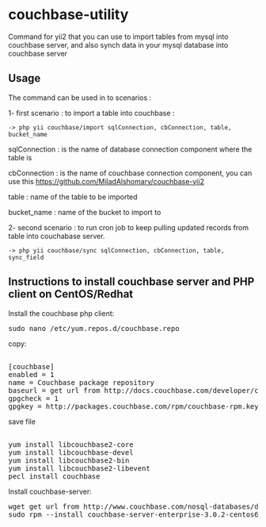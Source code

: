 # couchbase-utility
Command for yii2 that you can use to import tables from mysql into couchbase server, and also synch data in your mysql database into couchbase server


Usage
-----
The command can be used in to scenarios :

1- first scenario : to import a table into couchbase :
	
    -> php yii couchbase/import sqlConnection, cbConnection, table, bucket_name

sqlConnection : is the name of database connection component where the table is

cbConnection : is the name of couchbase connection component, you can use this https://github.com/MiladAlshomary/couchbase-yii2 

table : name of the table to be imported

bucket_name : name of the bucket to import to


2- second scenario : to run cron job to keep pulling updated records from table into couchabase server.

	-> php yii couchbase/sync sqlConnection, cbConnection, table, sync_field
    

    

Instructions to install couchbase server and PHP client on CentOS/Redhat
-----

Install the couchbase php client:
 
<pre>
sudo nano /etc/yum.repos.d/couchbase.repo
</pre>

copy:
<pre> 
[couchbase]
enabled = 1
name = Couchbase package repository
baseurl = get url from http://docs.couchbase.com/developer/c-2.4/download-install.html
gpgcheck = 1
gpgkey = http://packages.couchbase.com/rpm/couchbase-rpm.key
</pre>

save file

<pre> 
yum install libcouchbase2-core 
yum install libcouchbase-devel 
yum install libcouchbase2-bin 
yum install libcouchbase2-libevent
pecl install couchbase
</pre>

Install couchbase-server:
<pre>
wget get url from http://www.couchbase.com/nosql-databases/downloads
sudo rpm --install couchbase-server-enterprise-3.0.2-centos6.x86_64.rpm
</pre>

